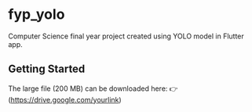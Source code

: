 # fyp_yolo

Computer Science final year project created using YOLO model in Flutter app.

## Getting Started

The large file (200 MB) can be downloaded here:
👉 (https://drive.google.com/yourlink)
